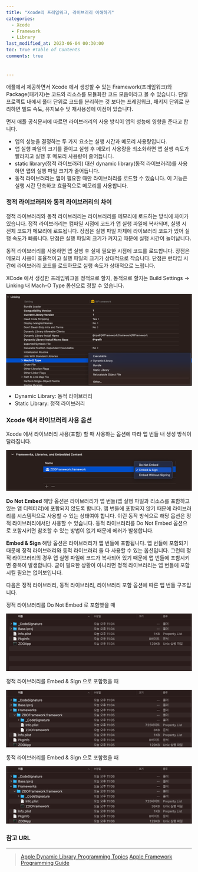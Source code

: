 ```yaml
---
title: "Xcode의 프레임워크, 라이브러리 이해하기"
categories:
  - Xcode
  - Framework
  - Library
last_modified_at: 2023-06-04 00:30:00
toc: true #Table of Contents
comments: true


---
```


애플에서 제공하면서 Xcode 에서 생성할 수 있는 Framework(프레임워크)와 Package(패키지)는 코드와 리소스를 모듈화한 코드 모음이라고 볼 수 있습니다.
단일 프로젝트 내에서 폴더 단위로 코드를 분리하는 것 보다는 프레임워크, 패키지 단위로 분리하면 빌드 속도, 유지보수 및 재사용성에 이점이 있습니다.

먼저 애플 공식문서에 따르면 라이브러리의 사용 방식이 앱의 성능에 영향을 준다고 합니다.
- 앱의 성능을 결정하는 두 가지 요소는 실행 시간과 메모리 사용량입니다.
- 앱 실행 파일의 크기를 줄이고 실행 후 메모리 사용량을 최소화하면 앱 실행 속도가 빨라지고 실행 후 메모리 사용량이 줄어듭니다.
- static library(정적 라이브러리) 대신 dynamic library(동적 라이브러리)를 사용하면 앱의 실행 파일 크기가 줄어듭니다.
- 동적 라이브러리는 앱이 필요한 때만 라이브러리를 로드할 수 있습니다. 이 기능은 실행 시간 단축하고 효율적으로 메모리를 사용합니다.

###  정적 라이브러리와 동적 라이브러리의 차이
정적 라이브러리와 동적 라이브러리는 라이브러리를 메모리에 로드하는 방식에 차이가 있습니다.
정적 라이브러리는 컴파일 시점에 코드가 앱 실행 파일에 복사되며, 실행 시 전체 코드가 메모리에 로드됩니다.
장점은 실행 파일 자체에 라이브러리 코드가 있어 실행 속도가 빠릅니다.
단점은 실행 파일의 크기가 커지고 때문에 실행 시간이 늘어납니다.

동적 라이브러리를 사용하면 앱 실행 후 실제 필요한 시점에 코드를 로드합니다.
장점은 메모리 사용이 효율적이고 실행 파일의 크기가 상대적으로 작습니다.
단점은 런타임 시간에 라이브러리 코드를 로드하므로 실행 속도가 상대적으로 느립니다.

XCode 에서 생성한 프레임워크을 정적으로 할지, 동적으로 할지는 Build Settings -> Linking 내 Mach-O Type 옵션으로 정할 수 있습니다.

![2023-06-03-Mach-O.png](/assets/image/2023-06-03-Mach-O.png)

- Dynamic Library: 동적 라이브러리
- Static Library: 정적 라이브러리

### Xcode 에서 라이브러리 사용 옵션

Xcode 에서 라이브러리 사용(포함) 할 때 사용하는 옵션에 따라 앱 번들 내 생성 방식이 달라집니다.

![2023-06-03-Framework-option.png](/assets/image/2023-06-03-Framework-option.png)

**Do Not Embed**
해당 옵션은 라이브러리가 앱 번들(앱 실행 파일과 리소스를 포함하고 있는 앱 디렉터리)에 포함되지 않도록 합니다. 앱 번들에 포함되지 않기 때문에 라이브러리를 시스템적으로 사용할 수 있는 상태여야 합니다. 이런 동작 방식으로 해당 옵션은 정적 라이브러리에서만 사용할 수 있습니다. 동적 라이브러리를 Do Not Embed 옵션으로 포함시키면 참조할 수 있는 방법이 없기 때문에 에러가 발생합니다.

**Embed & Sign**
해당 옵션은 라이브러리가 앱 번들에 포함됩니다. 앱 번들에 포함되기 때문에 정적 라이브러리와 동적 라이브러리 둘 다 사용할 수 있는 옵션입니다. 그런데 정적 라이브러리의 경우 앱 실행 파일에 코드가 복사되어 있기 때문에 앱 번들에 포함시키면 중복이 발생합니다. 굳이 필요한 상황이 아니라면 정적 라이브러리는 앱 번들에 포함시킬 필요는 없어보입니다.

다음은 정적 라이브러리, 동적 라이브러리, 라이브러리 포함 옵션에 따른 앱 번들 구조입니다.

정적 라이브러리를 Do Not Embed 로 포함했을 때

![2023-06-03-App-Bundle-static-Do-Not-Embed.png](/assets/image/2023-06-03-App-Bundle-static-Do-Not-Embed.png)

정적 라이브러리를 Embed & Sign 으로 포함했을 때

![2023-06-03-App-Bundle-static-Embed-Sign.png](/assets/image/2023-06-03-App-Bundle-static-Embed-Sign.png)

동적 라이브러리를 Embed & Sign 으로 포함했을 때

![2023-06-03-App-Bundle-dynamic-Embed-Sign.png](/assets/image/2023-06-03-App-Bundle-dynamic-Embed-Sign.png)

### 참고 URL

---

> [Apple Dynamic Library Programming Topics](https://developer.apple.com/library/archive/documentation/DeveloperTools/Conceptual/DynamicLibraries/000-Introduction/Introduction.html#//apple_ref/doc/uid/TP40001908-SW1)
> [Apple Framework Programming Guide](https://developer.apple.com/library/archive/documentation/MacOSX/Conceptual/BPFrameworks/Frameworks.html#//apple_ref/doc/uid/10000183-SW1)